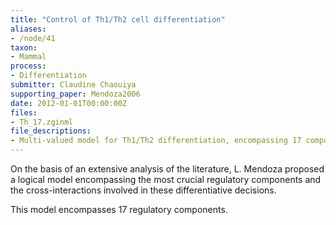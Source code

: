 ```yaml
---
title: "Control of Th1/Th2 cell differentiation"
aliases:
- /node/41
taxon: 
- Mammal
process: 
- Differentiation
submitter: Claudine Chaouiya
supporting_paper: Mendoza2006
date: 2012-01-01T00:00:00Z
files: 
- Th_17.zginml
file_descriptions: 
- Multi-valued model for Th1/Th2 differentiation, encompassing 17 components
---
```



On the basis of an extensive analysis of the literature, L. Mendoza proposed a
logical model encompassing the most crucial regulatory components and the
cross-interactions involved in these differentiative decisions.


This model encompasses 17 regulatory components.

